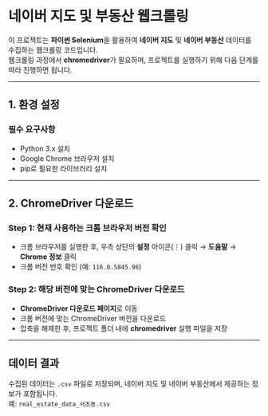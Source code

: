# 네이버 지도 및 부동산 웹크롤링

이 프로젝트는 **파이썬 Selenium**을 활용하여 **네이버 지도** 및 **네이버 부동산** 데이터를 수집하는 웹크롤링 코드입니다.  
웹크롤링 과정에서 **chromedriver**가 필요하며, 프로젝트를 실행하기 위해 다음 단계를 따라 진행하면 됩니다.

---

## 1. 환경 설정

### 필수 요구사항
- Python 3.x 설치  
- Google Chrome 브라우저 설치  
- pip로 필요한 라이브러리 설치

---

## 2. ChromeDriver 다운로드

### Step 1: 현재 사용하는 크롬 브라우저 버전 확인
- 크롬 브라우저를 실행한 후, 우측 상단의 **설정** 아이콘(⋮) 클릭 → **도움말** → **Chrome 정보** 클릭  
- 크롬 버전 번호 확인 (예: `116.0.5845.96`)

### Step 2: 해당 버전에 맞는 ChromeDriver 다운로드
- **ChromeDriver 다운로드 페이지**로 이동  
- 크롬 버전에 맞는 ChromeDriver 버전을 다운로드  
- 압축을 해제한 후, 프로젝트 폴더 내에 **chromedriver** 실행 파일을 저장

---

## 데이터 결과

수집된 데이터는 `.csv` 파일로 저장되며, 네이버 지도 및 네이버 부동산에서 제공하는 정보가 포함됩니다.  
예: `real_estate_data_서초동.csv`
